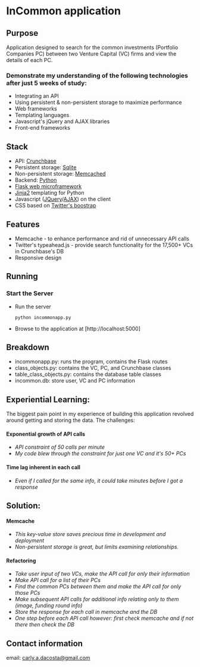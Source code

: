 # InCommon application

## Purpose

Application designed to search for the common investments (Portfolio Companies PC) between two Venture Capital (VC) firms and view the details of each PC.

### Demonstrate my understanding of the following technologies after just 5 weeks of study:
* Integrating an API
* Using persistent & non-persistent storage to maximize performance
* Web frameworks
* Templating languages
* Javascript's jQuery and AJAX libraries
* Front-end frameworks

## Stack

* API: [Crunchbase](https://developer.crunchbase.com/)
* Persistent storage: [Sqlite](http://www.sqlite.org/)
* Non-persistent storage: [Memcached](http://memcached.org/)
* Backend: [Python](https://www.python.org/)
* [Flask web microframework](http://flask.pocoo.org/)
* [Jinja2](http://jinja.pocoo.org/docs/dev/) templating for Python
* Javascript ([JQuery](http://jquery.com/)/[AJAX](http://api.jquery.com/category/ajax/)) on the client
* CSS based on [Twitter's boostrap](http://twitter.github.com/bootstrap/)

## Features

* Memcache - to enhance performance and rid of unnecessary API calls
* Twitter's typeahead.js - provide search functionality for the 17,500+ VCs in Crunchbase's DB
* Responsive design

## Running
### Start the Server
* Run the server
    ```
    python incommonapp.py
    ```
* Browse to the application at [http://localhost:5000]

## Breakdown
* incommonapp.py: runs the program, contains the Flask routes
* class_objects.py:  contains the VC, PC, and Crunchbase classes
* table_class_objects.py:  contains the database table classes
* incommon.db:  store user, VC and PC information


## Experiential Learning:

The biggest pain point in my experience of building this application revolved around getting and storing the data.  The challenges:

#### Exponential growth of API calls
* *API constraint of 50 calls per minute*
* *My code blew through the constraint for just one VC and it's 50+ PCs*

#### Time lag inherent in each call
* *Even if I called for the same info, it could take minutes before I got a response*


## Solution:

#### Memcache
* *This key-value store saves precious time in development and deployment*
* *Non-persistent storage is great, but limits examining relationships.*

#### Refactoring
* *Take user input of two VCs, make the API call for only their information*
* *Make API call for a list of their PCs*
* *Find the common PCs between them and make the API call for only those PCs*
* *Make subsequent API calls for additional info relating only to them (image, funding round info)*
* *Store the response for each call in  memcache and the DB*
* *One step before each API call however: first check memcache and if not there then check the DB*

Contact information
---------------------------------
email: carly.a.dacosta@gmail.com